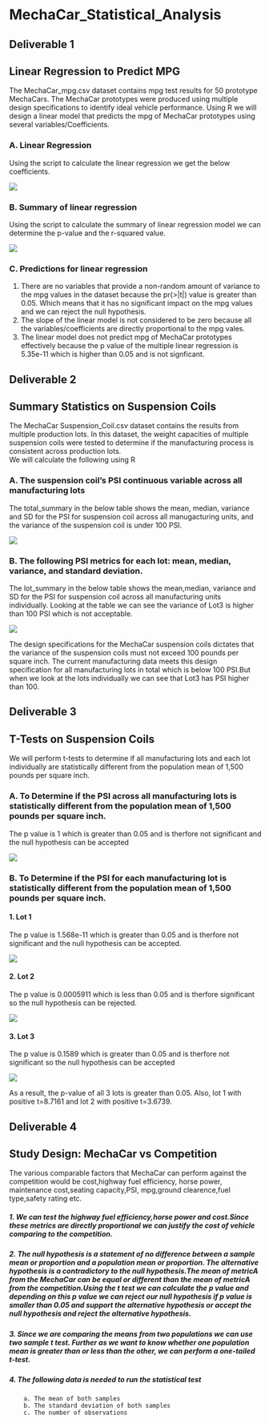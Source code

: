# MechaCar_Statistical_Analysis

## Deliverable 1 
## Linear Regression to Predict MPG

The MechaCar_mpg.csv dataset contains mpg test results for 50 prototype MechaCars. The MechaCar prototypes were produced using multiple design specifications to identify ideal vehicle performance. Using R we will design a linear model that predicts the mpg of MechaCar prototypes using several variables/Coefficients.
### A. Linear Regression
Using the script to calculate the linear regression we get the below coefficients.

![](https://github.com/Akshaya-Kamble/MechaCar_Statistical_Analysis/blob/main/Reference%20Images/Linear%20Regression.PNG)

### B. Summary of linear regression
Using the script to calculate the summary of linear regression model we can determine the p-value and the r-squared value. 

![](https://github.com/Akshaya-Kamble/MechaCar_Statistical_Analysis/blob/main/Reference%20Images/Summary%20Linear%20Regression.PNG)

### C. Predictions for linear regression
1. There are no variables that provide a non-random amount of variance to the mpg values in the dataset because the pr(>|t|) value is greater than 0.05. Which means that it has no significant impact on the mpg values and we can reject the null hypothesis.
2. The slope of the linear model is not considered to be zero because all the variables/coefficients are directly proportional to the mpg vales.
3. The linear model does not predict mpg of MechaCar prototypes effectively because the p value of the multiple linear regression is 5.35e-11 which is higher than 0.05 and is not signficant.

## Deliverable 2 
## Summary Statistics on Suspension Coils
The MechaCar Suspension_Coil.csv dataset contains the results from multiple production lots. In this dataset, the weight capacities of multiple suspension coils were tested to determine if the manufacturing process is consistent across production lots.  
We will calculate the following using R

### A. The suspension coil’s PSI continuous variable across all manufacturing lots
The total_summary in the below table shows the mean, median, variance and SD for the PSI for suspension coil across all manugacturing units, and the variance of the suspension coil is under 100 PSI.

![](https://github.com/Akshaya-Kamble/MechaCar_Statistical_Analysis/blob/main/Reference%20Images/total_summary.PNG)

### B. The following PSI metrics for each lot: mean, median, variance, and standard deviation.
The lot_summary in the below table shows the mean,median, variance and SD for the PSI for suspension coil across all manufacturing units individually. Looking at the table we can see the variance of Lot3 is higher than 100 PSI which is not acceptable.

![](https://github.com/Akshaya-Kamble/MechaCar_Statistical_Analysis/blob/main/Reference%20Images/lot_summary.PNG)

The design specifications for the MechaCar suspension coils dictates that the variance of the suspension coils must not exceed 100 pounds per square inch.
The current manufacturing data meets this design specification for all manufacturing lots in total which is below 100 PSI.But when we look at the lots individually we can see that Lot3 has PSI higher than 100.

 
## Deliverable 3 
## T-Tests on Suspension Coils
We will perform t-tests to determine if all manufacturing lots and each lot individually are statistically different from the population mean of 1,500 pounds per square inch.
### A. To Determine if the PSI across all manufacturing lots is statistically different from the population mean of 1,500 pounds per square inch.
The p value is 1 which is greater than 0.05 and is therfore not significant and the null hypothesis can be accepted

![](https://github.com/Akshaya-Kamble/MechaCar_Statistical_Analysis/blob/main/Reference%20Images/t_test.PNG)

### B. To Determine if the PSI for each manufacturing lot is statistically different from the population mean of 1,500 pounds per square inch.
#### 1. Lot 1
The p value is 1.568e-11 which is greater than 0.05 and is therfore not significant and the null hypothesis can be accepted.

![](https://github.com/Akshaya-Kamble/MechaCar_Statistical_Analysis/blob/main/Reference%20Images/t_test_lot1.PNG)

#### 2. Lot 2
The p value is 0.0005911 which is less than 0.05 and is therfore significant so the null hypothesis can be rejected.

![](https://github.com/Akshaya-Kamble/MechaCar_Statistical_Analysis/blob/main/Reference%20Images/t_test_lot2.PNG)

#### 3. Lot 3
The p value is 0.1589 which is greater than 0.05 and is therfore not significant so the null hypothesis can be accepted

![](https://github.com/Akshaya-Kamble/MechaCar_Statistical_Analysis/blob/main/Reference%20Images/t_test_lot3.PNG)

As a result, the p-value of all 3 lots is greater than 0.05. Also, lot 1 with positive t=8.7161 and lot 2 with positive t=3.6739.  

## Deliverable 4
## Study Design: MechaCar vs Competition

The various comparable factors that MechaCar can perform against the competition would be cost,highway fuel efficiency, horse power, maintenance cost,seating capacity,PSI, mpg,ground clearence,fuel type,safety rating etc.

##### 1. We can test the highway fuel efficiency,horse power and cost.Since these metrics are directly proportional we can justify the cost of vehicle comparing to the competition.
##### 2. The null hypothesis is a statement of no difference between a sample mean or proportion and a population mean or proportion. The alternative hypothesis is a contradictory to the null hypothesis.The mean of metricA from the MechaCar can be equal or different than the mean of metricA from the competition.Using the t test we can calculate the p value and depending on this p value we can reject our null hypothesis if p value is smaller than 0.05 and support the alternative hypothesis or accept the null hypothesis and reject the alternative hypothesis.
##### 3. Since we are comparing the means from two populations we can use two sample t test. Further as we want to know whether one population mean is greater than or less than the other, we can perform a one-tailed t-test.
##### 4. The following data is needed to run the statistical test
		a. The mean of both samples
		b. The standard deviation of both samples
		c. The number of observations

